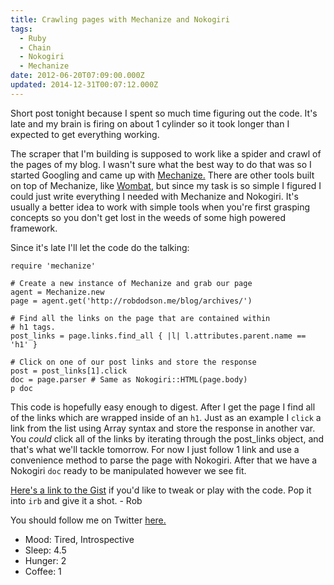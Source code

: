 ```yaml
---
title: Crawling pages with Mechanize and Nokogiri
tags:
  - Ruby
  - Chain
  - Nokogiri
  - Mechanize
date: 2012-06-20T07:09:00.000Z
updated: 2014-12-31T00:07:12.000Z
---
```


Short post tonight because I spent so much time figuring out the code. It's late and my brain is firing on about 1 cylinder so it took longer than I expected to get everything working.

The scraper that I'm building is supposed to work like a spider and crawl of the pages of my blog. I wasn't sure what the best way to do that was so I started Googling and came up with [Mechanize.](http://mechanize.rubyforge.org/) There are other tools built on top of Mechanize, like [Wombat](https://github.com/felipecsl/wombat), but since my task is so simple I figured I could just write everything I needed with Mechanize and Nokogiri. It's usually a better idea to work with simple tools when you're first grasping concepts so you don't get lost in the weeds of some high powered framework.

Since it's late I'll let the code do the talking:

    require 'mechanize'
    
    # Create a new instance of Mechanize and grab our page
    agent = Mechanize.new
    page = agent.get('http://robdodson.me/blog/archives/')
    
    # Find all the links on the page that are contained within
    # h1 tags.
    post_links = page.links.find_all { |l| l.attributes.parent.name == 'h1' }
    
    # Click on one of our post links and store the response
    post = post_links[1].click
    doc = page.parser # Same as Nokogiri::HTML(page.body)
    p doc
    

This code is hopefully easy enough to digest. After I get the page I find all of the links which are wrapped inside of an `h1`. Just as an example I `click` a link from the list using Array syntax and store the response in another var. You *could* click all of the links by iterating through the post_links object, and that's what we'll tackle tomorrow. For now I just follow 1 link and use a convenience method to parse the page with Nokogiri. After that we have a Nokogiri `doc` ready to be manipulated however we see fit.

[Here's a link to the Gist](https://gist.github.com/2958538) if you'd like to tweak or play with the code. Pop it into `irb` and give it a shot. - Rob

You should follow me on Twitter [here.](http://twitter.com/rob_dodson)

- Mood: Tired, Introspective
- Sleep: 4.5
- Hunger: 2
- Coffee: 1
